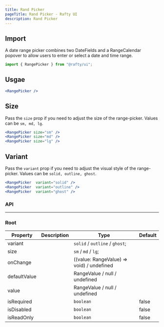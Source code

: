 ```yaml
---
title: Rand Picker
pageTitle: Rand Picker - Rafty UI
description: Rand Picker
---
```


## Import

A date range picker combines two DateFields and a RangeCalendar popover to allow users to enter or select a date and time range.

```jsx
import { RangePicker } from "@rafty/ui";
```

## Usgae

```jsx
<RangePicker />
```

## Size

Pass the `size` prop if you need to adjust the size of the range-picker. Values can be `sm, md, lg`.

```jsx
<RangePicker size="sm" />
<RangePicker size="md" />
<RangePicker size="lg" />
```

## Variant

Pass the `variant` prop if you need to adjust the visual style of the range-picker. Values can be `solid, outline, ghost`.

```jsx
<RangePicker  variant="solid" />
<RangePicker  variant="outline" />
<RangePicker  variant="ghost" />
```

### API

---

### Root

| Property     | Description | Type                                                 | Default |
| ------------ | ----------- | ---------------------------------------------------- | ------- |
| variant      |             | `solid` / `outline` / `ghost`;                       |         |
| size         |             | `sm` / `md` / `lg`;                                  |         |
| onChange     |             | ((value: RangeValue<DateValue>) => void) / undefined |         |
| defaultValue |             | RangeValue<DateValue> / null / undefined             |         |
| value        |             | RangeValue<DateValue> / null / undefined             |         |
| isRequired   |             | `boolean`                                            | false   |
| isDisabled   |             | `boolean`                                            | false   |
| isReadOnly   |             | `boolean`                                            | false   |
